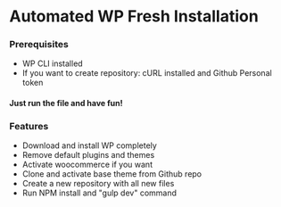 # Automated WP Fresh Installation


### Prerequisites

- WP CLI installed
- If you want to create repository: cURL installed and Github Personal token

#### Just run the file and have fun!

### Features

- Download and install WP completely
- Remove default plugins and themes
- Activate woocommerce if you want
- Clone and activate base theme from Github repo
- Create a new repository with all new files
- Run NPM install and "gulp dev" command
